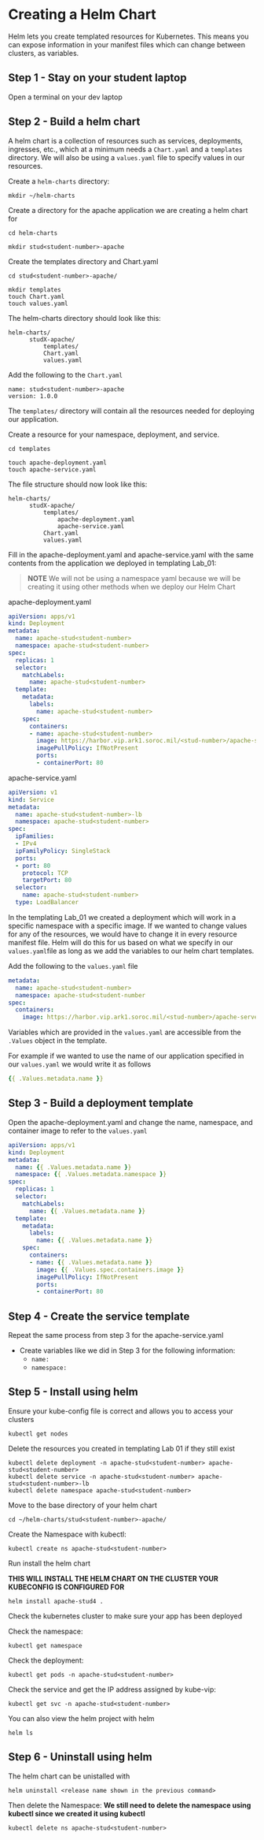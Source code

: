 # Creating a Helm Chart

Helm lets you create templated resources for Kubernetes.  This means you can expose information in your manifest files which can change between clusters, as variables.

## Step 1 - Stay on your student laptop

Open a terminal on your dev laptop

## Step 2 - Build a helm chart

A helm chart is a collection of resources such as services, deployments, ingresses, etc., which at a minimum needs a `Chart.yaml` and a `templates` directory. We will also be using a `values.yaml` file to specify values in our resources.

Create a `helm-charts` directory:

```shell
mkdir ~/helm-charts
```

Create a directory for the apache application we are creating a helm chart for

```shell
cd helm-charts

mkdir stud<student-number>-apache
```

Create the templates directory and Chart.yaml

```shell
cd stud<student-number>-apache/

mkdir templates
touch Chart.yaml
touch values.yaml
```

The helm-charts directory should look like this:

```shell
helm-charts/
      studX-apache/
          templates/
          Chart.yaml
          values.yaml
```

Add the following to the `Chart.yaml`

```shell
name: stud<student-number>-apache
version: 1.0.0
```

The `templates/` directory will contain all the resources needed for deploying our application.

Create a resource for your namespace, deployment, and service.

```shell
cd templates

touch apache-deployment.yaml
touch apache-service.yaml
```

The file structure should now look like this:

```shell
helm-charts/
      studX-apache/
          templates/
              apache-deployment.yaml
              apache-service.yaml
          Chart.yaml
          values.yaml
```

Fill in the apache-deployment.yaml and apache-service.yaml with the same contents from the application we deployed in templating Lab_01:

>**NOTE** We will not be using a namespace yaml because we will be creating it using other methods when we deploy our Helm Chart

apache-deployment.yaml

```yaml
apiVersion: apps/v1
kind: Deployment
metadata:
  name: apache-stud<student-number>
  namespace: apache-stud<student-number>
spec:
  replicas: 1
  selector:
    matchLabels:
      name: apache-stud<student-number>
  template:
    metadata:
      labels:
        name: apache-stud<student-number>
    spec:
      containers:
      - name: apache-stud<student-number>
        image: https://harbor.vip.ark1.soroc.mil/<stud-number>/apache-server:<tag-with-stud-number>
        imagePullPolicy: IfNotPresent
        ports:
        - containerPort: 80
```

apache-service.yaml

```yaml
apiVersion: v1
kind: Service
metadata:
  name: apache-stud<student-number>-lb
  namespace: apache-stud<student-number>
spec:
  ipFamilies:
  - IPv4
  ipFamilyPolicy: SingleStack
  ports:
  - port: 80
    protocol: TCP
    targetPort: 80
  selector:
    name: apache-stud<student-number>
  type: LoadBalancer
```

In the templating Lab_01 we created a deployment which will work in a specific namespace with a specific image.  If we wanted to change values for any of the resources, we would have to change it in every resource manifest file.  Helm will do this for us based on what we specify in our `values.yaml`file as long as we add the variables to our helm chart templates.

Add the following to the `values.yaml` file

```yaml
metadata:
  name: apache-stud<student-number>
  namespace: apache-stud<student-number
spec:
  containers:
    image: https://harbor.vip.ark1.soroc.mil/<stud-number>/apache-server:<tag-with-stud-number>
```

Variables which are provided in the `values.yaml` are accessible from the `.Values` object in the template.  

For example if we wanted to use the name of our application specified in our `values.yaml` we would write it as follows

```yaml
{{ .Values.metadata.name }}
```

## Step 3 - Build a deployment template

Open the apache-deployment.yaml and change the name, namespace, and container image to refer to the `values.yaml`

```yaml
apiVersion: apps/v1
kind: Deployment
metadata:
  name: {{ .Values.metadata.name }}
  namespace: {{ .Values.metadata.namespace }}
spec:
  replicas: 1
  selector:
    matchLabels:
      name: {{ .Values.metadata.name }}
  template:
    metadata:
      labels:
        name: {{ .Values.metadata.name }}
    spec:
      containers:
      - name: {{ .Values.metadata.name }}
        image: {{ .Values.spec.containers.image }}
        imagePullPolicy: IfNotPresent
        ports:
        - containerPort: 80
```

## Step 4 - Create the service template

Repeat the same process from step 3 for the apache-service.yaml

- Create variables like we did in Step 3 for the following information:
  - `name:`
  - `namespace:`

## Step 5 - Install using helm

Ensure your kube-config file is correct and allows you to access your clusters

```shell
kubectl get nodes
```

Delete the resources you created in templating Lab 01 if they still exist

```shell
kubectl delete deployment -n apache-stud<student-number> apache-stud<student-number>
kubectl delete service -n apache-stud<student-number> apache-stud<student-number>-lb
kubectl delete namespace apache-stud<student-number>
```

Move to the base directory of your helm chart

```shell
cd ~/helm-charts/stud<student-number>-apache/
```

Create the Namespace with kubectl:

```shell
kubectl create ns apache-stud<student-number>
```

Run install the helm chart

**THIS WILL INSTALL THE HELM CHART ON THE CLUSTER YOUR KUBECONFIG IS CONFIGURED FOR**

```shell
helm install apache-stud4 .
```

Check the kubernetes cluster to make sure your app has been deployed

Check the namespace:

```shell
kubectl get namespace
```

Check the deployment:

```shell
kubectl get pods -n apache-stud<student-number>
```

Check the service and get the IP address assigned by kube-vip:

```shell
kubectl get svc -n apache-stud<student-number>
```

You can also view the helm project with helm

```shelll
helm ls
```

## Step 6 - Uninstall using helm

The helm chart can be unistalled with

```shell
helm uninstall <release name shown in the previous command>
```

Then delete the Namespace:
**We still need to delete the namespace using kubectl since we created it using kubectl**

```shell
kubectl delete ns apache-stud<student-number>
```
```